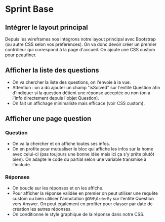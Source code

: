 # Sprint Base

## Intégrer le layout principal

Depuis les wireframes nos intégrons notre layout principal avec Bootstrap (ou autre CSS selon vos préférences). On va donc devoir créer un premier contrôleur qui correspond à la page d'accueil. On ajoute une CSS custom pour peaufiner.

## Afficher la liste des questions

- On va chercher la liste des questions, on l'envoie à la vue.
- Attention : on a dû ajouter un champ "isSolved" sur l'entité Question afin d'indiquer si la question détient une réponse acceptée ou non (on a l'info directement depuis l'objet Question).
- On fait un affichage minimaliste mais efficace (voir CSS custom).

## Afficher une page question

### Question

- On va la chercher et on affiche toutes ses infos.
- On en profite pour mutualiser le bloc qui affiche les infos sur la home avec celui-ci (pas toujours une bonne idée mais ici ça s'y prête plutôt bien). On adapte le code du partial selon une variable transmise à l'include.

### Réponses

- On boucle sur les réponses et on les affiche.
- Pour afficher la réponse validée en premier on peut utiliser une requête custom ou bien utiliser l'annotation `@ORM\OrderBy` sur l'entité Question vers Answer. On peut également en profiter pour classer par date de création les autres réponses.
- On conditionne le style graphique de la réponse dans notre CSS.